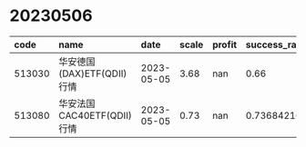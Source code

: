 # 20230506
 | code | name | date | scale | profit | success_rate | pred | 
 | :----- | :----- | :----- | :----- | :----- | :----- | :----- | 
 | 513030 | 华安德国(DAX)ETF(QDII)行情 | 2023-05-05 | 3.68 | nan | 0.66 | 1 | 
 | 513080 | 华安法国CAC40ETF(QDII)行情 | 2023-05-05 | 0.73 | nan | 0.7368421052631579 | 1 | 
